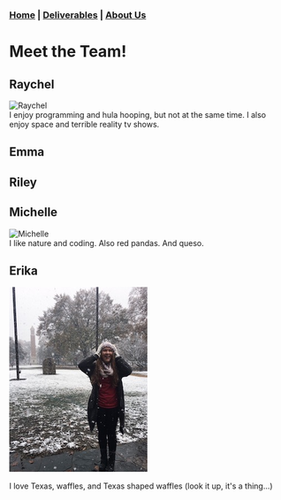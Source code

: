 ### [Home](https://mlpearson4.github.io/VastCast/) | [Deliverables](https://mlpearson4.github.io/VastCast/Deliverables.html) | [About Us](https://mlpearson4.github.io/VastCast/AboutUs.html)

# Meet the Team!

## Raychel

![Raychel](http://bit.ly/2CcDD65)  
I enjoy programming and hula hooping, but not at the same time. I also enjoy space and terrible reality tv shows.

## Emma

## Riley

## Michelle

![Michelle](http://bit.ly/2Hjdx0n)  
I like nature and coding. Also red pandas. And queso.

## Erika

![Erika](pictures/Erika.jpg) <!-- .element height="50%" width="50%" -->

I love Texas, waffles, and Texas shaped waffles (look it up, it's a thing...)
